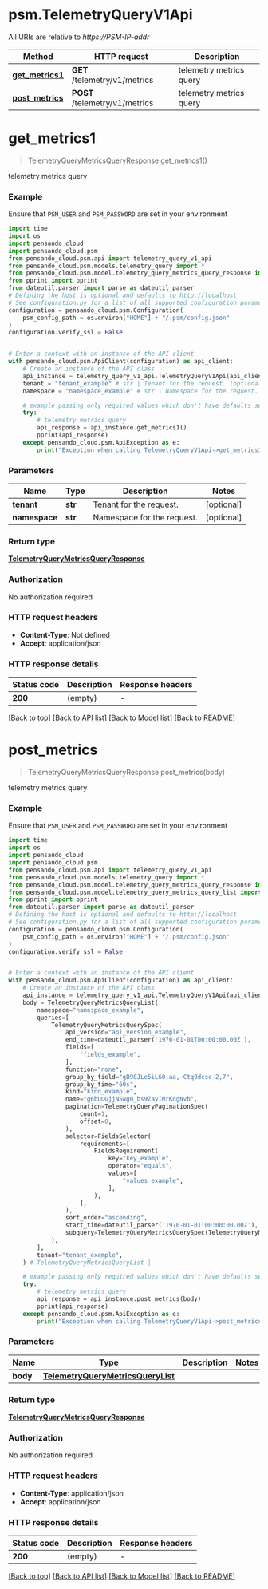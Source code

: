 # psm.TelemetryQueryV1Api

All URIs are relative to *https://PSM-IP-addr*

Method | HTTP request | Description
------------- | ------------- | -------------
[**get_metrics1**](TelemetryQueryV1Api.md#get_metrics1) | **GET** /telemetry/v1/metrics | telemetry metrics query
[**post_metrics**](TelemetryQueryV1Api.md#post_metrics) | **POST** /telemetry/v1/metrics | telemetry metrics query


# **get_metrics1**
> TelemetryQueryMetricsQueryResponse get_metrics1()

telemetry metrics query

### Example

Ensure that `PSM_USER` and `PSM_PASSWORD` are set in your environment

```python
import time
import os
import pensando_cloud
import pensando_cloud.psm
from pensando_cloud.psm.api import telemetry_query_v1_api
from pensando_cloud.psm.models.telemetry_query import *
from pensando_cloud.psm.model.telemetry_query_metrics_query_response import TelemetryQueryMetricsQueryResponse
from pprint import pprint
from dateutil.parser import parse as dateutil_parser
# Defining the host is optional and defaults to http://localhost
# See configuration.py for a list of all supported configuration parameters.
configuration = pensando_cloud.psm.Configuration(
    psm_config_path = os.environ["HOME"] + "/.psm/config.json"
)
configuration.verify_ssl = False


# Enter a context with an instance of the API client
with pensando_cloud.psm.ApiClient(configuration) as api_client:
    # Create an instance of the API class
    api_instance = telemetry_query_v1_api.TelemetryQueryV1Api(api_client)
    tenant = "tenant_example" # str | Tenant for the request. (optional)
    namespace = "namespace_example" # str | Namespace for the request. (optional)

    # example passing only required values which don't have defaults set
    try:
        # telemetry metrics query
        api_response = api_instance.get_metrics1()
        pprint(api_response)
    except pensando_cloud.psm.ApiException as e:
        print("Exception when calling TelemetryQueryV1Api->get_metrics1: %s\n" % e)

```

### Parameters

Name | Type | Description  | Notes
------------- | ------------- | ------------- | -------------
 **tenant** | **str**| Tenant for the request. | [optional]
 **namespace** | **str**| Namespace for the request. | [optional]

### Return type

[**TelemetryQueryMetricsQueryResponse**](TelemetryQueryMetricsQueryResponse.md)

### Authorization

No authorization required

### HTTP request headers

 - **Content-Type**: Not defined
 - **Accept**: application/json

### HTTP response details
| Status code | Description | Response headers |
|-------------|-------------|------------------|
**200** | (empty) |  -  |

[[Back to top]](#) [[Back to API list]](../README.md#documentation-for-api-endpoints) [[Back to Model list]](../README.md#documentation-for-models) [[Back to README]](../README.md)

# **post_metrics**
> TelemetryQueryMetricsQueryResponse post_metrics(body)

telemetry metrics query

### Example

Ensure that `PSM_USER` and `PSM_PASSWORD` are set in your environment

```python
import time
import os
import pensando_cloud
import pensando_cloud.psm
from pensando_cloud.psm.api import telemetry_query_v1_api
from pensando_cloud.psm.models.telemetry_query import *
from pensando_cloud.psm.model.telemetry_query_metrics_query_response import TelemetryQueryMetricsQueryResponse
from pensando_cloud.psm.model.telemetry_query_metrics_query_list import TelemetryQueryMetricsQueryList
from pprint import pprint
from dateutil.parser import parse as dateutil_parser
# Defining the host is optional and defaults to http://localhost
# See configuration.py for a list of all supported configuration parameters.
configuration = pensando_cloud.psm.Configuration(
    psm_config_path = os.environ["HOME"] + "/.psm/config.json"
)
configuration.verify_ssl = False


# Enter a context with an instance of the API client
with pensando_cloud.psm.ApiClient(configuration) as api_client:
    # Create an instance of the API class
    api_instance = telemetry_query_v1_api.TelemetryQueryV1Api(api_client)
    body = TelemetryQueryMetricsQueryList(
        namespace="namespace_example",
        queries=[
            TelemetryQueryMetricsQuerySpec(
                api_version="api_version_example",
                end_time=dateutil_parser('1970-01-01T00:00:00.00Z'),
                fields=[
                    "fields_example",
                ],
                function="none",
                group_by_field="gB98JLe5iL60,aa,-Ctq9dcsc-2,7",
                group_by_time="60s",
                kind="kind_example",
                name="g6bUUGjjNSwg0_bs9ZayIMrKdgNvb",
                pagination=TelemetryQueryPaginationSpec(
                    count=1,
                    offset=0,
                ),
                selector=FieldsSelector(
                    requirements=[
                        FieldsRequirement(
                            key="key_example",
                            operator="equals",
                            values=[
                                "values_example",
                            ],
                        ),
                    ],
                ),
                sort_order="ascending",
                start_time=dateutil_parser('1970-01-01T00:00:00.00Z'),
                subquery=TelemetryQueryMetricsQuerySpec(TelemetryQueryMetricsQuerySpec),
            ),
        ],
        tenant="tenant_example",
    ) # TelemetryQueryMetricsQueryList | 

    # example passing only required values which don't have defaults set
    try:
        # telemetry metrics query
        api_response = api_instance.post_metrics(body)
        pprint(api_response)
    except pensando_cloud.psm.ApiException as e:
        print("Exception when calling TelemetryQueryV1Api->post_metrics: %s\n" % e)

```

### Parameters

Name | Type | Description  | Notes
------------- | ------------- | ------------- | -------------
 **body** | [**TelemetryQueryMetricsQueryList**](TelemetryQueryMetricsQueryList.md)|  |

### Return type

[**TelemetryQueryMetricsQueryResponse**](TelemetryQueryMetricsQueryResponse.md)

### Authorization

No authorization required

### HTTP request headers

 - **Content-Type**: application/json
 - **Accept**: application/json

### HTTP response details
| Status code | Description | Response headers |
|-------------|-------------|------------------|
**200** | (empty) |  -  |

[[Back to top]](#) [[Back to API list]](../README.md#documentation-for-api-endpoints) [[Back to Model list]](../README.md#documentation-for-models) [[Back to README]](../README.md)

